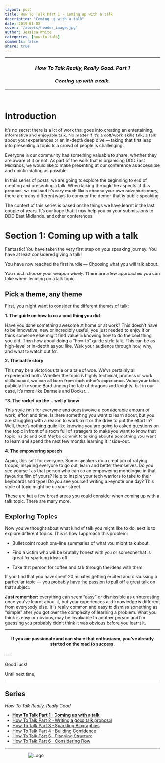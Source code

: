 ```yaml
---
layout: post
title: How To Talk Part 1 - Coming up with a talk
description: "Coming up with a talk"
date: 2019-01-08
cover: "/assets/header_image.jpg"
author: Jessica White
categories: [how-to-talk]
comments: false
share: true
---
```


----
<center>
<h3 class="quote"><i>How To Talk Really, Really Good. Part 1</i> </h3>
<h3 class="quote"><i>Coming up with a talk.</i> </h3>
</center>

---
<br/>

# Introduction

It’s no secret there is a lot of work that goes into creating an entertaining, informative and enjoyable talk. No matter if it’s a soft/work skills talk, a talk about your experiences or an in-depth deep dive — taking that first leap into presenting a topic to a crowd of people is challenging.

Everyone in our community has something valuable to share, whether they are aware of it or not. As part of the work that is organising DDD East Midlands, we would like to make presenting at our conference as accessible and unintimidating as possible.

In this series of posts, we are going to explore the beginning to end of creating and presenting a talk. When talking through the aspects of this process, we realised it’s very much like a choose your own adventure story, there are many different ways to conquer the demon that is public speaking.

The content of this series is based on the things we have learnt in the last couple of years. It’s our hope that it may help you on your submissions to DDD East Midlands, and other conferences.

# Section 1: Coming up with a talk

Fantastic! You have taken the very first step on your speaking journey. You have at least considered giving a talk!

You have now reached the first hurdle — Choosing what you will talk about.

You much choose your weapon wisely. There are a few approaches you can take when deciding on a talk topic.

## Pick a theme, any theme

First, you might want to consider the different themes of talk:

**1. The guide on how to do a cool thing you did**

Have you done something awesome at home or at work? This doesn’t have to be innovative, new or incredibly useful, you just needed to enjoy it or think someone else might find value in knowing how to do the cool thing you did. Then how about doing a “how-to” guide style talk. This can be as high-level or in-depth as you like. Walk your audience through how, why, and what to watch out for.

**2. The battle story**

This may be a victorious tale or a tale of woe. We’ve certainly all experienced both. Whether the topic is highly technical, process or work skills based, we can all learn from each other’s experience. Voice your tales publicly like some Bard singing the tale of dragons and knights, but in our case, it’s more like Damsels and Docker…

***3. The rocket up the… well y’know**

This style isn’t for everyone and does involve a considerable amount of work, effort and time. Is there something you want to learn about, but you are struggling with a reason to work on it or the drive to put the effort in? Well, there’s nothing quite like knowing you are going to asked questions on the topic in front of a room full of strangers to make you want to know that topic inside and out!
Maybe commit to talking about a something you want to learn and spend the next few months learning it inside-out.

**4. The empowering speech**

Again, this isn’t for everyone. Some speakers do a great job of rallying troops, inspiring everyone to go out, learn and better themselves. Do you see yourself as that person who can do an empowering monologue in that favourite film of yours? Help to inspire your tech warriors to take to their keyboards and type! Do you see yourself writing a keynote one day? This style of topic might be up your street.

These are but a few broad areas you could consider when coming up with a talk topic. There are many more.

## Exploring Topics

Now you’ve thought about what kind of talk you might like to do, next is to explore different topics. This is how I approach this problem:

- Bullet point rough one-line summaries of what you might talk about.

- Find a victim who will be brutally honest with you or someone that is great for sparking ideas off.

- Take that person for coffee and talk through the ideas with them

If you find that you have spent 20 minutes getting excited and discussing a particular topic — you probably have the passion to pull off a great talk on that subject.

**Just remember:** everything can seem “easy” or dismissible as uninteresting once you’ve learnt about it, but your experiences and knowledge is different from everybody else. It is really common and easy to dismiss something as “simple” after you got over the complexity of learning a problem. What you think is easy or obvious, may be invaluable to another person and I’m guessing you probably didn’t think it was obvious before you learnt it.

---
<center>
<h4 class="quote">If you are passionate and can share that enthusiasm, you’ve already started on the road to success.</h4>
</center>
---

Good luck!

Until next time,

---

## Series

_How To Talk Really, Really Good_

* <strong><a href="{{site.baseurl}}/2019/01/08/coming-up-with-a-talk-post.html">How To Talk Part 1 - Coming up with a talk</a></strong>
* <a href="{{site.baseurl}}/2019/02/08/writing-a-talk-proposal-post.html">How To Talk Part 2 - Writing a good talk proposal</a>
* <a href="{{site.baseurl}}/2019/02/23/sparkling-biographies-post.html">How To Talk Part 3 - Sparkling Biographies</a>
* <a href="{{site.baseurl}}/2019/03/07/building-confidence-post.html">How To Talk Part 4 - Building Confidence</a>
* <a href="{{site.baseurl}}/2019/04/13/planning-structure-post.html">How To Talk Part 5 - Planning Structure</a>
* <a href="{{site.baseurl}}/2019/05/07/considering-flow-post.html">How To Talk Part 6 - Considering Flow</a>


---

<div style="text-align:center; width:20%; margin-left: 10%;" markdown="1">
<img src="{{site.baseurl}}/assets/logo.png" alt="Logo">
</div>
